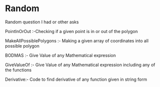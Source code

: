 # Random
Random question I had or other asks


PointInOrOut :-Checking if a given point is in or out of the polygon 


MakeAllPossiblePolygons :- Making a given array of coordinates into all possible polygon


BODMAS :- Give Value of any Mathematical expression

GiveValueOf :- Give Value of any Mathematical expression including any of the functions

Derivative:- Code to find derivative of any function given in string form
